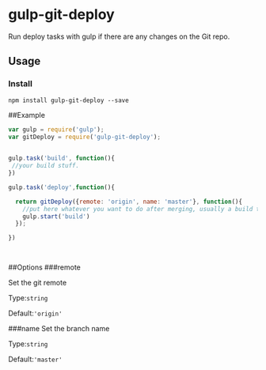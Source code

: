 # gulp-git-deploy
Run deploy tasks with gulp if there are any changes on the Git repo.
 
## Usage
### Install
    npm install gulp-git-deploy --save
 
 
##Example 
```javascript
var gulp = require('gulp');
var gitDeploy = require('gulp-git-deploy');

 
gulp.task('build', function(){
 //your build stuff.
})

gulp.task('deploy',function(){

  return gitDeploy({remote: 'origin', name: 'master'}, function(){
    //put here whatever you want to do after merging, usually a build task.
    gulp.start('build')
  });

})

 
```

##Options
###remote

Set the git remote

Type:`string`

Default:`'origin'`

###name
Set the branch name

Type:`string`

Default:`'master'`

